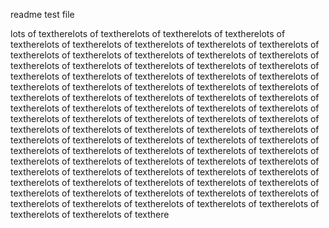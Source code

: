 readme test file

lots of textherelots of textherelots of textherelots of textherelots of textherelots of textherelots of textherelots of textherelots of textherelots of textherelots of textherelots of textherelots of textherelots of textherelots of textherelots of textherelots of textherelots of textherelots of textherelots of textherelots of textherelots of textherelots of textherelots of textherelots of textherelots of textherelots of textherelots of textherelots of textherelots of textherelots of textherelots of textherelots of textherelots of textherelots of textherelots of textherelots of textherelots of textherelots of textherelots of textherelots of textherelots of textherelots of textherelots of textherelots of textherelots of textherelots of textherelots of textherelots of textherelots of textherelots of textherelots of textherelots of textherelots of textherelots of textherelots of textherelots of textherelots of textherelots of textherelots of textherelots of textherelots of textherelots of textherelots of textherelots of textherelots of textherelots of textherelots of textherelots of textherelots of textherelots of textherelots of textherelots of textherelots of textherelots of textherelots of textherelots of textherelots of textherelots of textherelots of textherelots of textherelots of textherelots of textherelots of textherelots of textherelots of textherelots of texthere